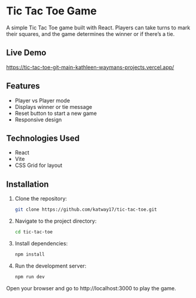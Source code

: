 # Tic Tac Toe Game

A simple Tic Tac Toe game built with React. Players can take turns to mark their squares, and the game determines the winner or if there’s a tie.

## Live Demo  
https://tic-tac-toe-git-main-kathleen-waymans-projects.vercel.app/

## Features
- Player vs Player mode
- Displays winner or tie message
- Reset button to start a new game
- Responsive design

## Technologies Used
- React
- Vite
- CSS Grid for layout

## Installation
1. Clone the repository:
   ```bash
   git clone https://github.com/katway17/tic-tac-toe.git

2. Navigate to the project directory:
   ```bash
   cd tic-tac-toe

3. Install dependencies:
   ```bash
   npm install

4. Run the development server:
   ```bash
   npm run dev

Open your browser and go to http://localhost:3000 to play the game.
 

